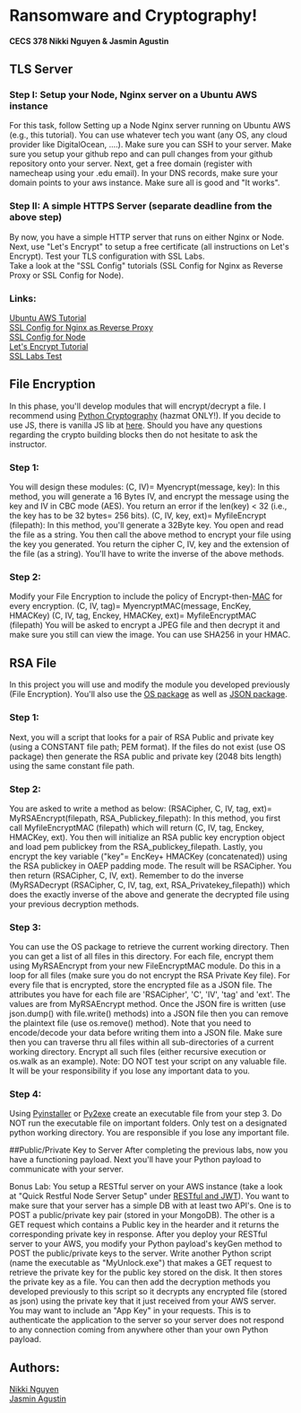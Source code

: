 # Ransomware and Cryptography!
#### CECS 378 Nikki Nguyen & Jasmin Agustin


## TLS Server
### Step I: Setup your Node, Nginx server on a Ubuntu AWS instance
For this task, follow Setting up a Node Nginx server running on Ubuntu AWS (e.g., this tutorial). 
You can use whatever tech you want (any OS, any cloud provider like DigitalOcean, ....). Make sure you can SSH to your server.
Make sure you setup your github repo and can pull changes from your github repository onto your server.
Next, get a free domain (register with namecheap using your .edu email). 
In your DNS records, make sure your domain points to your aws instance. Make sure all is good and "It works".

### Step II: A simple HTTPS Server (separate deadline from the above step)
By now, you have a simple HTTP server that runs on either Nginx or Node.
Next, use "Let's Encrypt" to setup a free certificate (all instructions on Let's Encrypt). Test your TLS configuration with SSL Labs.  
Take a look at the "SSL Config" tutorials (SSL Config for Nginx as Reverse Proxy or SSL Config for Node).

### Links: 
[Ubuntu AWS Tutorial](https://blog.cloudboost.io/setting-up-an-https-sever-with-node-amazon-ec2-nginx-and-lets-encrypt-46f869159469?gi=b9499d469c98)<br />
[SSL Config for Nginx as Reverse Proxy](https://github.com/NikkiNgNguyen/ransomware_cecs378/blob/master/SSLNginxReverseProxy.md)<br />
[SSL Config for Node](https://github.com/NikkiNgNguyen/ransomware_cecs378/blob/master/SSLNode.md)<br />
[Let's Encrypt Tutorial](https://letsencrypt.org/docs/)<br />
[SSL Labs Test](https://www.ssllabs.com/ssltest/)


## File Encryption
In this phase, you'll develop modules that will encrypt/decrypt a file.
I recommend using [Python Cryptography](https://cryptography.io/en/latest/hazmat/primitives/) (hazmat ONLY!). If you decide to use JS, there is vanilla JS lib at [here](https://crypto.stanford.edu/sjcl/). Should you have any questions regarding the crypto building blocks then do not hesitate to ask the instructor.

### Step 1:
You will design these modules:
(C, IV)= Myencrypt(message, key):
In this method, you will generate a 16 Bytes IV, and encrypt the message using the key and IV in CBC mode (AES).  You return an error if the len(key) < 32 (i.e., the key has to be 32 bytes= 256 bits).
(C, IV, key, ext)= MyfileEncrypt (filepath):
In this method, you'll generate a 32Byte key. You open and read the file as a string. You then call the above method to encrypt your file using the key you generated. You return the cipher C, IV, key and the extension of the file (as a string).
You'll have to write the inverse of the above methods. 

### Step 2:
Modify your File Encryption to include the policy of Encrypt-then-[MAC](https://cryptography.io/en/latest/hazmat/primitives/mac/hmac/) for every encryption.
(C, IV, tag)= MyencryptMAC(message, EncKey, HMACKey)
(C, IV, tag, Enckey, HMACKey, ext)= MyfileEncryptMAC (filepath)
You will be asked to encrypt a JPEG file and then decrypt it and make sure you still can view the image.
You can use SHA256 in your HMAC.


## RSA File
In this project you will use and modify the module you developed previously (File Encryption). You'll also use the [OS package](https://docs.python.org/3/library/os.html) as well as [JSON package](https://docs.python.org/3/library/json.html).

### Step 1:
Next, you will a script that looks for a pair of RSA Public and private key (using a CONSTANT file path; PEM format). If the files do not exist (use OS package) then generate the RSA public and private key (2048 bits length) using the same constant file path.

### Step 2:
You are asked to write a method as below:
(RSACipher, C, IV, tag, ext)= MyRSAEncrypt(filepath, RSA_Publickey_filepath):
In this method, you first call MyfileEncryptMAC (filepath) which will return (C, IV, tag, Enckey, HMACKey, ext). You then will initialize an RSA public key encryption object and load pem publickey from the RSA_publickey_filepath. Lastly, you encrypt the key variable ("key"= EncKey+ HMACKey (concatenated)) using the RSA publickey in OAEP padding mode. The result will be RSACipher. You then return (RSACipher, C, IV, ext). Remember to do the inverse (MyRSADecrypt (RSACipher, C, IV, tag, ext, RSA_Privatekey_filepath)) which does the exactly inverse of the above and generate the decrypted file using your previous decryption methods.

### Step 3:
You can use the OS package to retrieve the current working directory. Then you can get a list of all files in this directory. For each file, encrypt them using MyRSAEncrypt from your new FileEncryptMAC module. Do this in a loop for all files (make sure you do not encrypt the RSA Private Key file). For every file that is encrypted, store the encrypted file as a JSON file. The attributes you have for each file are 'RSACipher', 'C', 'IV', 'tag' and 'ext'. The values are from MyRSAEncrypt method. Once the JSON fire is written (use json.dump() with file.write() methods) into a JSON file then you can remove the plaintext file (use os.remove() method). Note that you need to encode/decode your data before writing them into a JSON file.
Make sure then you can traverse thru all files within all sub-directories of a current working directory.  Encrypt all such files (either recursive execution or os.walk as an example).
Note: DO NOT test your script on any valuable file. It will be your responsibility if you lose any important data to you.

### Step 4:
Using [Pyinstaller](http://www.pyinstaller.org/) or [Py2exe](http://www.py2exe.org/) create an executable file from your step 3.
Do NOT run the executable file on important folders. Only test on a designated python working directory. You are responsible if you lose any important file.


##Public/Private Key to Server
After completing the previous labs, now you have a functioning payload.
Next you'll have your Python payload to communicate with your server.

Bonus Lab:
You setup a RESTful server on your AWS instance (take a look at "Quick Restful Node Server Setup" under [RESTful and JWT](https://github.com/NikkiNgNguyen/ransomware_cecs378/blob/master/RESTfulandJWT)). You want to make sure that your server has a simple DB with at least two API's. One is to POST a public/private key pair (stored in your MongoDB). The other is a GET request which contains a Public key in the hearder and it returns the corresponding private key in response.
After you deploy your RESTful server to your AWS, you modify your Python payload's keyGen method to POST the public/private keys to the server.
Write another Python script (name the executable as "MyUnlock.exe") that makes a GET request to retrieve the private key for the public key stored on the disk. It then stores the private key as a file. You can then add the decryption methods you developed previously to this script so it decrypts any encrypted file (stored as json) using the private key that it just received from your AWS server.
You may want to include an "App Key" in your requests. This is to authenticate the application to the server so your server does not respond to any connection coming from anywhere other than your own Python payload.


## Authors:
[Nikki Nguyen](https://github.com/NikkiNgNguyen)<br />
[Jasmin Agustin](https://github.com/JazzyJas0911)
